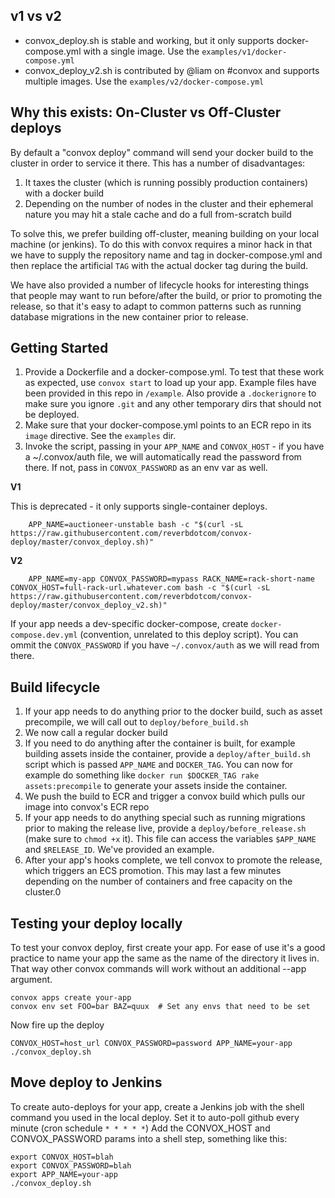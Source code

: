 ## v1 vs v2

* convox_deploy.sh is stable and working, but it only supports docker-compose.yml with a single image. Use the `examples/v1/docker-compose.yml`
* convox_deploy_v2.sh is contributed by @liam on #convox and supports multiple images. Use the `examples/v2/docker-compose.yml`

## Why this exists: On-Cluster vs Off-Cluster deploys

By default a "convox deploy" command will send your docker build to the cluster in order to service it there. This has a number of disadvantages:

1. It taxes the cluster (which is running possibly production containers) with a docker build
2. Depending on the number of nodes in the cluster and their ephemeral nature you may hit a stale cache and do a full from-scratch build

To solve this, we prefer building off-cluster, meaning building on your local machine (or jenkins). To do this with convox requires a minor hack in that we have to supply the repository name and tag in docker-compose.yml and then replace the artificial `TAG` with the actual docker tag during the build.

We have also provided a number of lifecycle hooks for interesting things that people may want to run before/after the build, or prior to promoting the release, so that it's easy to adapt to common patterns such as running database migrations in the new container prior to release.


## Getting Started

1. Provide a Dockerfile and a docker-compose.yml. To test that these work as expected, use `convox start` to load up your app. Example files have been provided in this repo in `/example`. Also provide a `.dockerignore` to make sure you ignore `.git` and any other temporary dirs that should not be deployed.
2. Make sure that your docker-compose.yml points to an ECR repo in its `image` directive. See the `examples` dir.
3. Invoke the script, passing in your `APP_NAME` and `CONVOX_HOST` - if you have a ~/.convox/auth file, we will automatically read the password from there. If not, pass in `CONVOX_PASSWORD` as an env var as well.

**V1**

This is deprecated - it only supports single-container deploys.

        APP_NAME=auctioneer-unstable bash -c "$(curl -sL https://raw.githubusercontent.com/reverbdotcom/convox-deploy/master/convox_deploy.sh)"

**V2**

        APP_NAME=my-app CONVOX_PASSWORD=mypass RACK_NAME=rack-short-name CONVOX_HOST=full-rack-url.whatever.com bash -c "$(curl -sL https://raw.githubusercontent.com/reverbdotcom/convox-deploy/master/convox_deploy_v2.sh)"

If your app needs a dev-specific docker-compose, create `docker-compose.dev.yml` (convention, unrelated to this deploy script). You can ommit the `CONVOX_PASSWORD` if you have `~/.convox/auth` as we will read from there.

## Build lifecycle

1. If your app needs to do anything prior to the docker build, such as asset precompile, we will call out to `deploy/before_build.sh`
2. We now call a regular docker build
3. If you need to do anything after the container is built, for example building assets inside the container, provide a `deploy/after_build.sh` script which is passed `APP_NAME` and `DOCKER_TAG`. You can now for example do something like `docker run $DOCKER_TAG rake assets:precompile` to generate your assets inside the container.
4. We push the build to ECR and trigger a convox build which pulls our image into convox's ECR repo
5. If your app needs to do anything special such as running migrations prior to making the release live, provide a `deploy/before_release.sh` (make sure to `chmod +x` it). This file can access the variables `$APP_NAME` and `$RELEASE_ID`. We've provided an example.
6. After your app's hooks complete, we tell convox to promote the release, which triggers an ECS promotion. This may last a few minutes depending on the number of containers and free capacity on the cluster.0


## Testing your deploy locally

To test your convox deploy, first create your app. For ease of use it's a good practice to name your app the same as the name of the directory it lives in. That way other convox commands will work without an additional --app argument.

    convox apps create your-app
    convox env set FOO=bar BAZ=quux  # Set any envs that need to be set

Now fire up the deploy

    CONVOX_HOST=host_url CONVOX_PASSWORD=password APP_NAME=your-app ./convox_deploy.sh

## Move deploy to Jenkins

To create auto-deploys for your app, create a Jenkins job with the shell command you used in the local deploy. Set it to auto-poll github every minute (cron schedule `* * * * *`)
Add the CONVOX_HOST and CONVOX_PASSWORD params into a shell step, something like this:

    export CONVOX_HOST=blah
    export CONVOX_PASSWORD=blah
    export APP_NAME=your-app
    ./convox_deploy.sh
